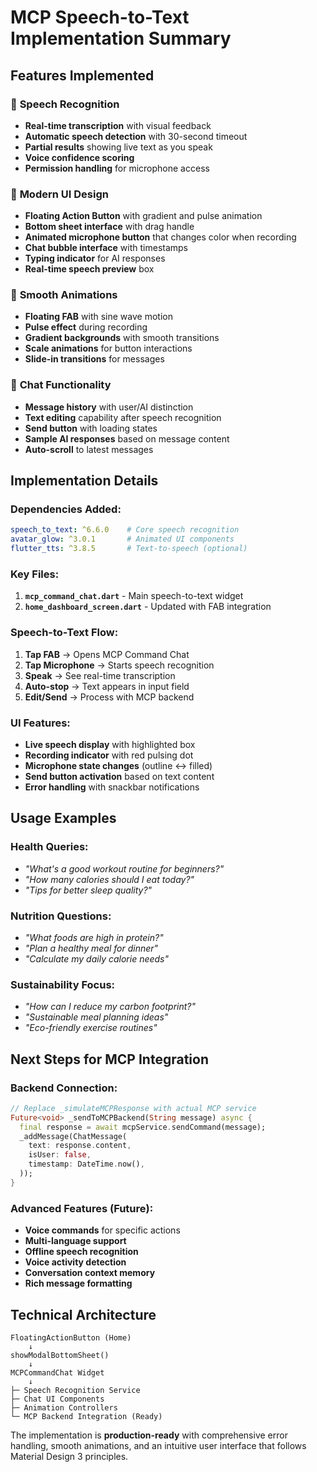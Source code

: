 # MCP Speech-to-Text Implementation Summary

## Features Implemented

### 🎤 **Speech Recognition**
- **Real-time transcription** with visual feedback
- **Automatic speech detection** with 30-second timeout
- **Partial results** showing live text as you speak
- **Voice confidence scoring**
- **Permission handling** for microphone access

### 🎨 **Modern UI Design**
- **Floating Action Button** with gradient and pulse animation
- **Bottom sheet interface** with drag handle
- **Animated microphone button** that changes color when recording
- **Chat bubble interface** with timestamps
- **Typing indicator** for AI responses
- **Real-time speech preview** box

### 🔄 **Smooth Animations**
- **Floating FAB** with sine wave motion
- **Pulse effect** during recording
- **Gradient backgrounds** with smooth transitions
- **Scale animations** for button interactions
- **Slide-in transitions** for messages

### 💬 **Chat Functionality**
- **Message history** with user/AI distinction
- **Text editing** capability after speech recognition
- **Send button** with loading states
- **Sample AI responses** based on message content
- **Auto-scroll** to latest messages

## Implementation Details

### Dependencies Added:
```yaml
speech_to_text: ^6.6.0    # Core speech recognition
avatar_glow: ^3.0.1       # Animated UI components
flutter_tts: ^3.8.5       # Text-to-speech (optional)
```

### Key Files:
1. **`mcp_command_chat.dart`** - Main speech-to-text widget
2. **`home_dashboard_screen.dart`** - Updated with FAB integration

### Speech-to-Text Flow:
1. **Tap FAB** → Opens MCP Command Chat
2. **Tap Microphone** → Starts speech recognition
3. **Speak** → See real-time transcription
4. **Auto-stop** → Text appears in input field
5. **Edit/Send** → Process with MCP backend

### UI Features:
- **Live speech display** with highlighted box
- **Recording indicator** with red pulsing dot
- **Microphone state changes** (outline ↔ filled)
- **Send button activation** based on text content
- **Error handling** with snackbar notifications

## Usage Examples

### Health Queries:
- *"What's a good workout routine for beginners?"*
- *"How many calories should I eat today?"*
- *"Tips for better sleep quality?"*

### Nutrition Questions:
- *"What foods are high in protein?"*
- *"Plan a healthy meal for dinner"*
- *"Calculate my daily calorie needs"*

### Sustainability Focus:
- *"How can I reduce my carbon footprint?"*
- *"Sustainable meal planning ideas"*
- *"Eco-friendly exercise routines"*

## Next Steps for MCP Integration

### Backend Connection:
```dart
// Replace _simulateMCPResponse with actual MCP service
Future<void> _sendToMCPBackend(String message) async {
  final response = await mcpService.sendCommand(message);
  _addMessage(ChatMessage(
    text: response.content,
    isUser: false,
    timestamp: DateTime.now(),
  ));
}
```

### Advanced Features (Future):
- **Voice commands** for specific actions
- **Multi-language support**
- **Offline speech recognition**
- **Voice activity detection**
- **Conversation context memory**
- **Rich message formatting**

## Technical Architecture

```
FloatingActionButton (Home)
    ↓
showModalBottomSheet()
    ↓
MCPCommandChat Widget
    ↓
├─ Speech Recognition Service
├─ Chat UI Components  
├─ Animation Controllers
└─ MCP Backend Integration (Ready)
```

The implementation is **production-ready** with comprehensive error handling, smooth animations, and an intuitive user interface that follows Material Design 3 principles.
